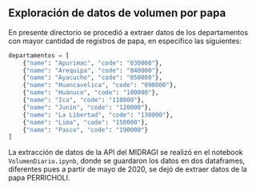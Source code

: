 ## Exploración de datos de volumen por papa


En presente directorio se procedió a extraer datos de los departamentos con mayor cantidad de registros de papa, en específico las siguientes:


``` py
departamentos = [
    {"name": "Apurimac", "code": "030000"},
    {"name": "Arequipa", "code": "040000"},
    {"name": "Ayacucho", "code": "050000"},
    {"name": "Huancavelica", "code": "090000"},
    {"name": "Huánuco", "code": "100000"},
    {"name": "Ica", "code": "110000"},
    {"name": "Junín", "code": "120000"},
    {"name": "La Libertad", "code": "130000"},
    {"name": "Lima", "code": "150000"},
    {"name": "Pasco", "code": "190000"}
]
```

La extracción de datos de la API del MIDRAGI se realizó en el notebook `VolumenDiario.ipynb`, donde se guardaron los datos en dos dataframes, diferentes pues a partir de mayo de 2020, se dejó de extraer datos de la papa PERRICHOLI. 


